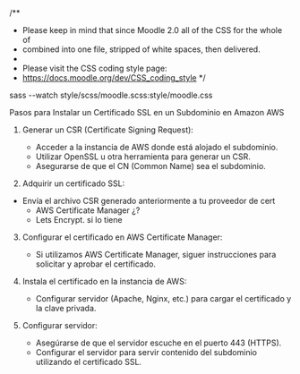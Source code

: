 /**
 * Please keep in mind that since Moodle 2.0 all of the CSS for the whole of
 * combined into one file, stripped of white spaces, then delivered.
 *
 * Please visit the CSS coding style page:
 * https://docs.moodle.org/dev/CSS_coding_style
 */
 
sass --watch style/scss/moodle.scss:style/moodle.css

Pasos para Instalar un Certificado SSL en un Subdominio en Amazon AWS

1. Generar un CSR (Certificate Signing Request):
   - Acceder a la instancia de AWS donde está alojado el subdominio.
   - Utilizar OpenSSL u otra herramienta para generar un CSR.
   - Asegurarse de que el CN (Common Name) sea el subdominio.

2. Adquirir un certificado SSL:
- Envía el archivo CSR generado anteriormente a tu proveedor de cert
   - AWS Certificate Manager ¿?
   - Lets Encrypt. si lo tiene

3. Configurar el certificado en AWS Certificate Manager:
   - Si utilizamos AWS Certificate Manager, siguer instrucciones para solicitar y aprobar el certificado.

4. Instala el certificado en la instancia de AWS:
   - Configurar servidor (Apache, Nginx, etc.) para cargar el certificado y la clave privada.

5. Configurar servidor:
   - Asegúrarse de que el servidor escuche en el puerto 443 (HTTPS).
   - Configurar el servidor para servir contenido del subdominio utilizando el certificado SSL.
